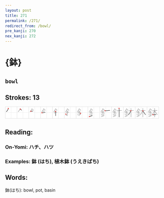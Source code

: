 ```yaml
---
layout: post
title: 271
permalink: /271/
redirect_from: /bowl/
pre_kanji: 270
nex_kanji: 272
---
```


# {鉢}

## `bowl`

## Strokes: 13

<div class="stroke"><img src="../images/E989A2.png" /></div>

## Reading:

### On-Yomi: ハチ、ハツ

### Examples: 鉢 (はち), 植木鉢 (うえきばち)

## Words:

鉢(はち): bowl, pot, basin
